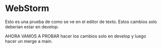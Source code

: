 # WebStorm

Esto es una prueba de como se ve en el editor de texto. Estos cambios solo deberian estar en develop.

AHORA VAMOS A PROBAR hacer los cambios solo en develop y luego hacer un merge a main.